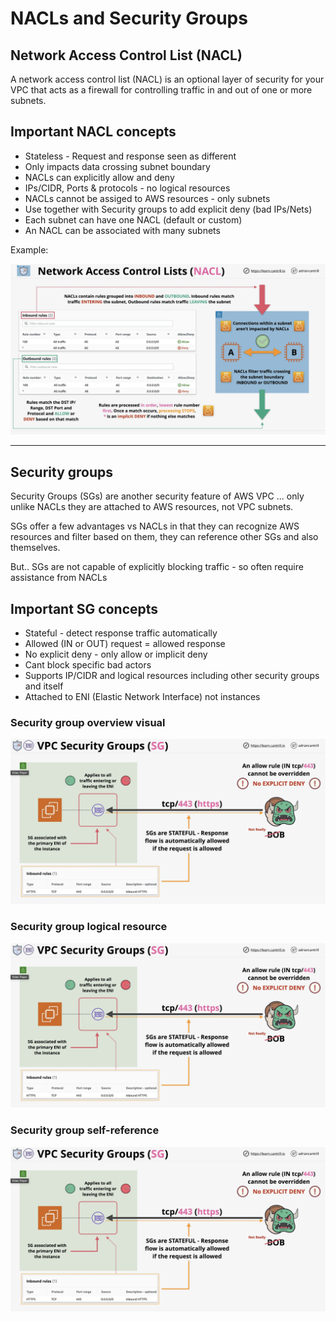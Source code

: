 # NACLs and Security Groups

## Network Access Control List (NACL)

A network access control list (NACL) is an optional layer of security for your VPC that acts as a firewall for controlling traffic in and out of one or more subnets.

## Important NACL concepts

* Stateless - Request and response seen as different
* Only impacts data crossing subnet boundary
* NACLs can explicitly allow and deny
* IPs/CIDR, Ports & protocols - no logical resources
* NACLs cannot be assiged to AWS resources - only subnets
* Use together with Security groups to add explicit deny (bad IPs/Nets)
* Each subnet can have one NACL (default or custom)
* An NACL can be associated with many subnets

Example:

![image nacl](/VPC/visual-aides/nacl.png)

---

## Security groups

Security Groups (SGs) are another security feature of AWS VPC ... only unlike NACLs they are attached to AWS resources, not VPC subnets.

SGs offer a few advantages vs NACLs in that they can recognize AWS resources and filter based on them, they can reference other SGs and also themselves.

But.. SGs are not capable of explicitly blocking traffic - so often require assistance from NACLs

## Important SG concepts

* Stateful - detect response traffic automatically
* Allowed (IN or OUT) request = allowed response
* No explicit deny - only allow or implicit deny
* Cant block specific bad actors
* Supports IP/CIDR and logical resources including other security groups and itself
* Attached to ENI (Elastic Network Interface) not instances

### Security group overview visual

![image sg](/VPC/visual-aides/sg.png)

### Security group logical resource

![image sg-logical](/VPC/visual-aides/sg.png)

### Security group self-reference

![image sg-self-ref](/VPC/visual-aides/sg.png)
